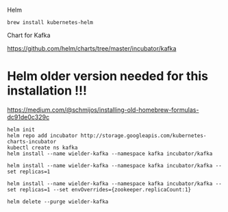 
Helm 

```
brew install kubernetes-helm
```

Chart for Kafka

https://github.com/helm/charts/tree/master/incubator/kafka

Helm older version needed for this installation !!!
===========
https://medium.com/@schmijos/installing-old-homebrew-formulas-dc91de0c329c

```
helm init
helm repo add incubator http://storage.googleapis.com/kubernetes-charts-incubator
kubectl create ns kafka
helm install --name wielder-kafka --namespace kafka incubator/kafka 

helm install --name wielder-kafka --namespace kafka incubator/kafka --set replicas=1

helm install --name wielder-kafka --namespace kafka incubator/kafka --set replicas=1 --set envOverrides={zookeeper.replicaCount:1}
```

```
helm delete --purge wielder-kafka
```